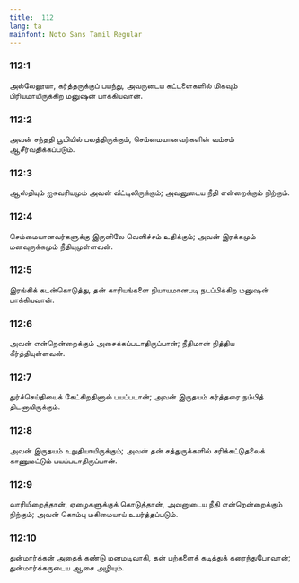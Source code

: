 ```yaml
---
title:  112
lang: ta
mainfont: Noto Sans Tamil Regular
---
```


###  112:1

அல்லேலூயா, கர்த்தருக்குப் பயந்து, அவருடைய கட்டளைகளில் மிகவும் பிரியமாயிருக்கிற மனுஷன் பாக்கியவான்.

###  112:2

அவன் சந்ததி பூமியில் பலத்திருக்கும், செம்மையானவர்களின் வம்சம் ஆசீர்வதிக்கப்படும்.

###  112:3

ஆஸ்தியும் ஐசுவரியமும் அவன் வீட்டிலிருக்கும்; அவனுடைய நீதி என்றைக்கும் நிற்கும்.

###  112:4

செம்மையானவர்களுக்கு இருளிலே வெளிச்சம் உதிக்கும்; அவன் இரக்கமும் மனவுருக்கமும் நீதியுமுள்ளவன்.

###  112:5

இரங்கிக் கடன்கொடுத்து, தன் காரியங்களை நியாயமானபடி நடப்பிக்கிற மனுஷன் பாக்கியவான்.

###  112:6

அவன் என்றென்றைக்கும் அசைக்கப்படாதிருப்பான்; நீதிமான் நித்திய கீர்த்தியுள்ளவன்.

###  112:7

துர்ச்செய்தியைக் கேட்கிறதினால் பயப்படான்; அவன் இருதயம் கர்த்தரை நம்பித் திடனாயிருக்கும்.

###  112:8

அவன் இருதயம் உறுதியாயிருக்கும்; அவன் தன் சத்துருக்களில் சரிக்கட்டுதலைக் காணுமட்டும் பயப்படாதிருப்பான்.

###  112:9

வாரியிறைத்தான், ஏழைகளுக்குக் கொடுத்தான், அவனுடைய நீதி என்றென்றைக்கும் நிற்கும்; அவன் கொம்பு மகிமையாய் உயர்த்தப்படும்.

###  112:10

துன்மார்க்கன் அதைக் கண்டு மனமடிவாகி, தன் பற்களைக் கடித்துக் கரைந்துபோவான்; துன்மார்க்கருடைய ஆசை அழியும்.

